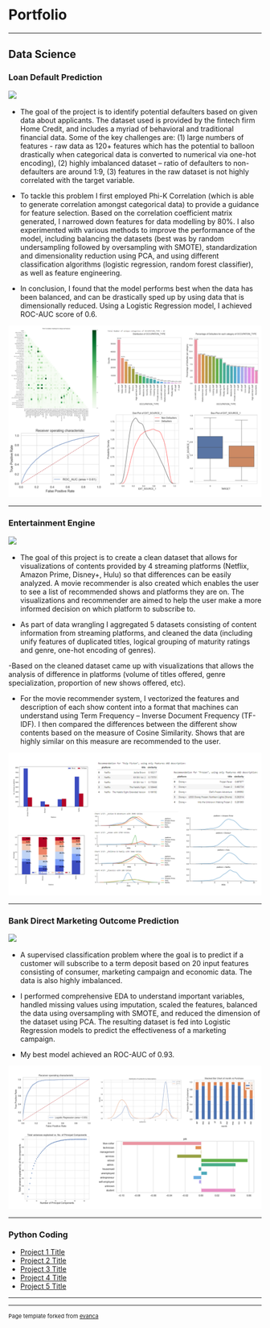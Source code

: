 # Portfolio

---

## Data Science

### Loan Default Prediction

[![](https://img.shields.io/badge/Jupyter-Open%20Notebook-F37626?logo=Jupyter)](https://github.com/augustineooi/portfolio_loan_default/blob/35cc81384382f357e7973a6702eb1088fb58a87c/Loan_Default_Prediction_v1.ipynb)

- The goal of the project is to identify potential defaulters based on given data about applicants. The dataset used is provided by the fintech firm Home Credit, and includes a myriad of behavioral and  traditional financial data. Some of the key challenges are: (1) large numbers of features - raw data as 120+ features which has the potential to balloon drastically when categorical data is converted to numerical via one-hot encoding), (2) highly imbalanced dataset – ratio of defaulters to non-defaulters are around 1:9, (3) features in the raw dataset is not highly correlated with the target variable.

- To tackle this problem I first employed Phi-K Correlation (which is able to generate correlation amongst categorical data) to provide a guidance for feature selection. Based on the correlation coefficient matrix generated, I narrowed down features for data modelling by 80%. I also experimented with various methods to improve the performance of the model, including balancing the datasets (best was by random undersampling followed by oversampling with SMOTE), standardization and dimensionality reduction using PCA, and using different classification algorithms (logistic regression, random forest classifier), as well as feature engineering.

- In conclusion, I found that the model performs best when the data has been balanced, and can be drastically sped up by using data that is dimensionally reduced. Using a Logistic Regression model, I achieved ROC-AUC score of 0.6.

<img src="images/loan_default_pic.png?raw=true"/>

---

### Entertainment Engine

[![](https://img.shields.io/badge/Jupyter-Open%20Notebook-F37626?logo=Jupyter)](https://github.com/augustineooi/portfolio_entertainment_engine/blob/711e193e260014274cad5e01cb08927fb1ff44f9/Entertainment_Engine_v1.ipynb)

- The goal of this project is to create a clean dataset that allows for visualizations of contents provided by 4 streaming platforms (Netflix, Amazon Prime, Disney+, Hulu) so that differences can be easily analyzed. A movie recommender is also created which enables the user to see a list of recommended shows and platforms they are on. The visualizations and recommender are aimed to help the user make a more informed decision on which platform to subscribe to.

- As part of data wrangling I aggregated 5 datasets consisting of content information from streaming platforms, and cleaned the data (including unify features of duplicated titles, logical grouping of maturity ratings and genre, one-hot encoding of genres).

-Based on the cleaned dataset came up with visualizations that allows the analysis of difference in platforms (volume of titles offered, genre specialization, proportion of new shows offered, etc).

- For the movie recommender system, I vectorized the features and description of each show content into a format that machines can understand using Term Frequency – Inverse Document Frequency (TF-IDF). I then compared the differences between the different show contents based on the measure of Cosine Similarity. Shows that are highly similar on this measure are recommended to the user.


<img src="images/entertainment_engine_pic.png?raw=true"/>

---

### Bank Direct Marketing Outcome Prediction

[![](https://img.shields.io/badge/Jupyter-Open%20Notebook-F37626?logo=Jupyter)](https://github.com/augustineooi/portfolio_bank_marketing/blob/d98648a7d0d12f1098b55a5a3d1fa1dead81e4a4/Bank_Marketing_v1.ipynb)

- A supervised classification problem where the goal is to predict if a customer will subscribe to a term deposit based on 20 input features consisting of consumer, marketing campaign and economic data. The data is also highly imbalanced.

- I performed comprehensive EDA to understand important variables, handled missing values using imputation, scaled the features, balanced the data using oversampling with SMOTE, and reduced the dimension of the dataset using PCA. The resulting dataset is fed into Logistic Regression models to predict the effectiveness of a marketing campaign.

- My best model achieved an ROC-AUC of 0.93.

<img src="images/bank_marketing_pic.png?raw=true"/>

---

### Python Coding

- [Project 1 Title](http://example.com/)
- [Project 2 Title](http://example.com/)
- [Project 3 Title](http://example.com/)
- [Project 4 Title](http://example.com/)
- [Project 5 Title](http://example.com/)

---




---
<p style="font-size:11px">Page template forked from <a href="https://github.com/evanca/quick-portfolio">evanca</a></p>
<!-- Remove above link if you don't want to attibute -->
